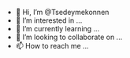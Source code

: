 - 👋 Hi, I’m @Tsedeymekonnen
- 👀 I’m interested in ...
- 🌱 I’m currently learning ...
- 💞️ I’m looking to collaborate on ...
- 📫 How to reach me ...

<!---
Tsedeymekonnen/Tsedeymekonnen is a ✨ special ✨ repository because its `README.md` (this file) appears on your GitHub profile.
You can click the Preview link to take a look at your changes.
--->
